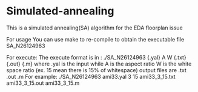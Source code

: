 # Simulated-annealing
This is a simulated annealing(SA) algorithm for the EDA floorplan issue

For usage
You can use make to re-compile to obtain the executable file SA_N26124963

For execute:
The execute format is in :
 ./SA_N26124963 {.yal}   A   W  {.txt}   {.out}   {.m} 
 where .yal is the input while A is the aspect ratio W is the white space ratio (ex. 15 mean there is 15% of whitespace)
 output files are .txt .out .m
For example:
 ./SA_N26124963 ami33.yal 3 15 ami33_3_15.txt ami33_3_15.out ami33_3_15.m
